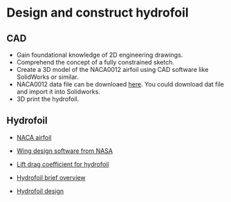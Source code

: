 # Design and construct hydrofoil


## CAD 
- Gain foundational knowledge of 2D engineering drawings.
- Comprehend the concept of a fully constrained sketch.
- Create a 3D model of the NACA0012 airfoil using CAD software like SolidWorks or similar.
- NACA0012 data file can be downloaed [here](http://airfoiltools.com/airfoil/details?airfoil=n0012-il). You could download dat file and import it into Solidworks.
- 3D print the hydrofoil.


## Hydrofoil 

- [NACA airfoil](pdfs/NACA_airfoil.pdf)
- [Wing design software from NASA](https://www.grc.nasa.gov/WWW/k-12/airplane/FoilElemJS/FoilSim.html)

- [Lift drag coefficient for hydrofoil](pdfs/Lift-drag_coefficient_and_form_factor_analyses_of_.pdf)
- [Hydrofoil brief overview](pdfs/HY-Tutorial.pdf) 

- [Hydrofoil design](pdfs/design_construction.pdf)  


